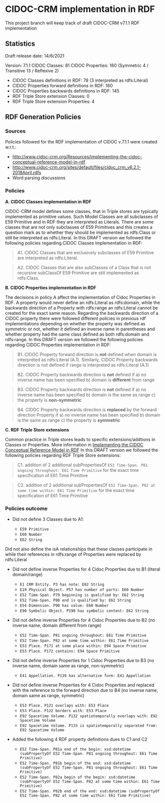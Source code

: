 # CIDOC-CRM implementation in RDF

This project branch will keep track of draft CIDOC-CRM v7.1.1 RDF implementation 


## Statistics 

Draft release date: 14/6/2021

Version: 7.1.1	CIDOC Classes: 81 CIDOC Properties: 160 (Symmetric 4 / Transitive 13 / Reflexive 2)
- CIDOC Classes definitions in RDF: 78 (3 interpreted as rdfs:Literal)
- CIDOC Properties forward definitions in RDF: 160
- CIDOC Properties backwards definitions in RDF: 145
- RDF Triple Store extension Classes: 0
- RDF Triple Store extension Properties: 4


## RDF Generation Policies 
### Sources
Policies followed for the RDF implementation of CIDOC v.7.1.1 were created w.r.t.:
- http://www.cidoc-crm.org/Resources/implementing-the-cidoc-conceptual-reference-model-in-rdf
- http://www.cidoc-crm.org/sites/default/files/cidoc_crm_v6.2.1-2018April.rdfs
- Word parsing discussions

### Policies

**A. CIDOC Classes implementation in RDF**

CIDOC-CRM model defines some classes, that in Triple stores are typically implemented as primitive values. Such Model Classes are all subclasses of E59 Primitive and in RDF they are interpreted as Literals. There are some classes that are not only subclasses of E59 Primitives and this creates a question mark as to whether they should be implemented as rdfs:Class or still be interpreted as rdfs:Literal. 
In this DRAFT version we followed the following policies regarding CIDOC Classes implementation in RDF:

> A1. CIDOC Classes that are exclusively subclasses of E59 Primitive are interpreted as rdfs:Literal. 

> A2. CIDOC Classes that are also subClasses of a Class that is not recursive subClassOf E59 Primitive are still implemented as rdfs:Class.

**B. CIDOC Properties implementation in RDF**

The decisions in policy A affect the implementation of Cidoc Properties in RDF. A property would never define an rdfs:Literal as rdfs:domain, while the backwards direction of a Property with rdfs:range an rdfs:Literal cannot be created for the exact same reason. Regarding the backwards direction of a CIDOC property there were followed different policies in previous rdf implementations depending on whether the property was defined as symmetric or not, whether it defined an inverse name in parentheses and whether property had the same class defined as both rdfs:domain and rdfs:range. 
In this DRAFT version we followed the following policies regarding CIDOC Properties implementation in RDF:

> B1. CIDOC Property forward direction is **not** defined when domain is interpreted as rdfs:Literal (A.1). Similarly, CIDOC Property backwards direction is not defined if range is interpreted as rdfs:Literal (A.1) 

> B2. CIDOC Property backwards direction is **not** defined if a) no inverse name has been specified b) domain is **different** from range

> B3. CIDOC Property backwards direction is **not** defined if a) no inverse name has been specified b) domain is the same as range c) the property is **non-symmetric**

> B4. CIDOC Property backwards direction is **replaced** by the forward direction Property if a) no inverse name has been specified b) domain is the same as range c) the property is **symmetric**


**C. RDF Triple Store extensions**

Common practice in Triple stores leads to specific extensions/addtions in Classes or Properties. More information in [Implementing the CIDOC Conceptual Reference Model in RDF](http://www.cidoc-crm.org/Resources/implementing-the-cidoc-conceptual-reference-model-in-rdf)
In this DRAFT version we followed the following policies regarding RDF Triple Store extensions:

> C1. addition of 2 additional subPropertiesOf `E52 Time-Span. P81 ongoing throughout: E61 Time Primitive` for the exact time specification of E61 Time Primitive 

> C2. addition of 2 additional subPropertiesOf `E52 Time-Span. P82 at some time within: E61 Time Primitive` for the exact time specification of E61 Time Primitive


### Policies outcome
   
* Did not define 3 Classes due to A1:

  * `E59 Primitive`
  * `E60 Number`
  * `E62 String`  	  

Did not also define the isA relationships that these classes participate in while their references in rdfs:range of Properties were replaced by rdfs:Literal

* Did not define inverse Properties for 4 Cidoc Properties due to B1 (literal domain/range)

  * `E1 CRM Entity. P3 has note: E62 String`
  * `E19 Physical Object. P57 has number of parts: E60 Number`
  * `E52 Time-Span. P79 beginning is qualified by: E62 String`
  * `E52 Time-Span. P80 end is qualified by: E62 String`
  * `E54 Dimension. P90 has value: E60 Number`
  * `E90 Symbolic Object. P190 has symbolic content: E62 String`


* Did not define inverse Properties for 4 Cidoc Properties due to B2 (no inverse name, domain different from range)

  * `E52 Time-Span. P81 ongoing throughout: E61 Time Primitive`
  * `E52 Time-Span. P82 at some time within: E61 Time Primitive`
  * `E53 Place. P171 at some place within: E94 Space Primitive`
  * `E53 Place. P172 contains: E94 Space Primitive`


* Did not define inverse Properties for 1 Cidoc Properties due to B3 (no inverse name, domain same as range, non-symmetric)

  * `E41 Appellation. P139 has alternative form: E41 Appellation`	  


* Did not define inverse Properties for 4 Cidoc Properties and replaced with the reference to the forward direction due to B4 (no inverse name, domain same as range, symmetric)

  * `E53 Place. P121 overlaps with: E53 Place`
  * `E53 Place. P122 borders with: E53 Place`
  * `E92 Spacetime Volume. P132 spatiotemporally overlaps with: E92 Spacetime Volume`
  * `E92 Spacetime Volume. P133 is spatiotemporally separated from: E92 Spacetime Volume`


* Added the following 4 RDF property definitions dues to C1 and C2

  * `E52 Time-Span. P81a end of the begin: xsd:datetime (subPropertyOf E52 Time-Span. P81 ongoing throughout: E61 Time Primitive)`
  * `E52 Time-Span. P81b begin of the end: xsd:datetime (subPropertyOf E52 Time-Span. P81 ongoing throughout: E61 Time Primitive)`
  * `E52 Time-Span. P82a begin of the begin: xsd:datetime (subPropertyOf E52 Time-Span. P82 at some time within: E61 Time Primitive)`
  * `E52 Time-Span. P82b end of the end: xsd:datetime (subPropertyOf E52 Time-Span. P82 at some time within: E61 Time Primitive)`




   
